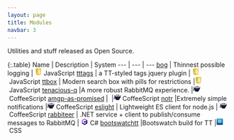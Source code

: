 ```yaml
---
layout: page
title: Modules
navbar: 3
---
```


Utilities and stuff released as Open Source.

{:.table}
Name | Description | System
--- | --- | ---
<a href="http://github.com/ttab/bog" target="_bog">bog</a> | Thinnest possible logging | <img src="images/javascript_logo.png" height="16"/>&nbsp;JavaScript
<a href="http://github.com/ttab/tttags" target="_tttags">tttags</a> | a TT-styled tags jquery plugin | <img src="images/javascript_logo.png" height="16"/>&nbsp;JavaScript
<a href="http://github.com/ttab/ttbox" target="_ttbox">ttbox</a> | Modern search box with pills for restrictions |<img src="images/javascript_logo.png" height="16"/>&nbsp;JavaScript
<a href="http://github.com/ttab/tenacious-q" target="_tenacious-q">tenacious-q</a> |A more robust RabbitMQ experience. |<img src="images/coffee_logo.png" height="16"/>&nbsp;CoffeeScript
<a href="http://github.com/ttab/amgp-as-promised" target="_amgp-as-promised">amgp-as-promised</a> |&nbsp; |<img src="images/coffee_logo.png" height="16"/>&nbsp;CoffeeScript
<a href="http://github.com/ttab/notr" target="_notr">notr</a> |Extremely simple notifications |<img src="images/coffee_logo.png" height="16"/>&nbsp;CoffeeScript
<a href="http://github.com/ttab/eslight" target="_eslight">eslight</a> | Lightweight ES client for node.js | <img src="images/coffee_logo.png" height="16"/>&nbsp;CoffeeScript
<a href="http://github.com/ttab/rabbiteer" target="_rabbiteer">rabbiteer</a> | .NET service + client to publish/consume messages to RabbitMQ | <img src="images/csharp_logo.png" height="16"/>&nbsp;C#
<a href="http://github.com/ttab/bootswatchtt" target="_bootswatchtt">bootswatchtt</a> |Bootswatch build for TT |<img src="images/css_logo.png" height="16"/>&nbsp;CSS

